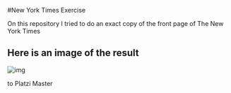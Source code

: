 #New York Times Exercise

On this repository I tried to do an exact copy of the front page of The New York Times

## Here is an image of the result

![img](https://github.com/gerardogaravito/new_york_times_exercise/blob/master/result.png) 

to Platzi Master 
